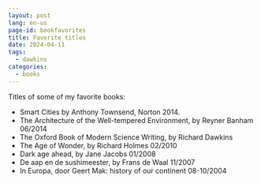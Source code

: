 ```yaml
---
layout: post
lang: en-us
page-id: bookfavorites
title: Favorite titles
date: 2024-04-11
tags:
  - dawkins
categories:
  - books
---
```


Titles of some of my favorite books:

-    Smart Cities by Anthony Townsend, Norton 2014.
-    The Architecture of the Well-tempered Environment, by Reyner Banham 06/2014
-    The Oxford Book of Modern Science Writing, by Richard Dawkins
-    The Age of Wonder, by Richard Holmes 02/2010
-    Dark age ahead, by Jane Jacobs 01/2008
-    De aap en de sushimeester, by Frans de Waal 11/2007
-    In Europa, door Geert Mak: history of our continent 08-10/2004
